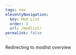```yaml
---
tags: nav
eleventyNavigation:
  key: Mod List
  order: 3
  url: /modlist/
permalink: false
---
```


Redirecting to modlist overview